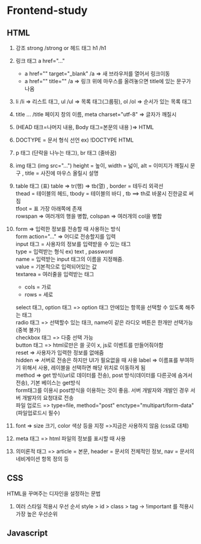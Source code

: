 # Frontend-study

## HTML

1. 강조 strong /strong or 헤드 태그 h1 /h1
2. 링크 태그 a href="..."
    - a href="" target="_blank" /a => 새 브라우저를 열어서 링크이동
    - a href="" title="" /a => 링크 위에 마우스를 올려놓으면 title에 있는 문구가 나옴
3. li /li => 리스트 태그, ul /ul => 목록 태그(그룹핑), ol /ol  => 순서가 있는 목록 태그
4. title ... /title 페이지 창의 이름,  meta charset="utf-8"  => 글자가 깨질시
5. (HEAD 태크=나머지 내용,  Body 태그=본문의 내용  )=> HTML
6. DOCTYPE = 문서 형식 선언 ex) !DOCTYPE HTML 
7. p 태그 (단락을 나누는 태그), br 태그 (줄바꿈)
8. img 태그 (img src="...") height = 높이, width = 넓이, alt = 이미지가 깨질시 문구 , title = 사진에 마우스 올릴시 설명
9. table 태그 (표)  table => tr(행) => tb(열) , border = 테두리 외곽선 <br>
thead = 테이블의 헤드, tbody = 테이블의 바디 , tb ==> th로 바꿀시 진한글로 써짐<br>
tfoot = 표 가장 아래쪽에 존재 <br>
rowspan => 여러개의 행을 병합, colspan => 여러개의 col을 병합 
10. form => 입력한 정보를 전송할 때 사용하는 방식<br>
    form action="..." => 어디로 전송할지를 입력 <br>
    input 태그 = 사용자의 정보를 입력받을 수 있는 태그<br>
    type = 입력받는 형식 ex) text , password <br>
    name = 입력받는 input 태그의 이름을 지정해줌.<br>
    value = 기본적으로 입력되어있는 값<br> 
    textarea = 여러줄을 입력받는 태그
    - cols = 가로
    - rows = 세로
    
    select 태그, option 태그 => option 태그 안에있는 항목을 선택할 수 있도록 해주는 태그 <br>
    radio 태그 => 선택할수 있는 태크, name이 같은 라디오 버튼은 한개만 선택가능 (중복 불가)<br>
    checkbox 태그 => 다중 선택 가능<br>
    button 태그 => html로만은 쓸 곳이 x, js로 이벤트를 만들어줘야함 <br>
    reset => 사용자가 입력한 정보를 없애줌<br>
    hidden => 서버로 전송은 하지만 UI가 필요없을 때 사용
    label => 이름표를 부여하기 위해서 사용, 레이블을 선택하면 해당 위치로 이동하게 됨<br>
    method => get 방식(url로 데이터를 전송), post 방식(데이터를 다른곳에 숨겨서 전송), 기본 베이스는 get방식<br>
    form태그를 이용시 post방식을 이용하는 것이 좋음. 서버 개발자와 개발인 경우 서버 개발자의 요청대로 전송<br>
    파일 업로드 => type=file, method="post" enctype="multipart/form-data"(파일업로드시 필수)

11. font  => size 크기, color 색상 등을 지정 =>지금은 사용하지 않음 (css로 대체)
12. meta 태그 => html 파일의 정보를 표시할 때 사용
13. 의미론적 태그 => article = 본문, header = 문서의 전체적인 정보, nav = 문서의 네비게이션 항목 정의 등

## CSS
HTML을 꾸며주는 디자인을 설정하는 문법<br>

1. 여러 스타일 적용시 우선 순서 style > id > class > tag    -> !important 를 적용시 가장 높은 우선순위
## Javascript
